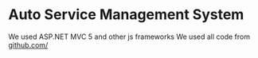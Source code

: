 # Auto Service Management System
We used ASP.NET MVC 5 and other js frameworks
We used all code from 
[github.com/](https://github.com/khamer/base16-i3/tree/master/themes)
